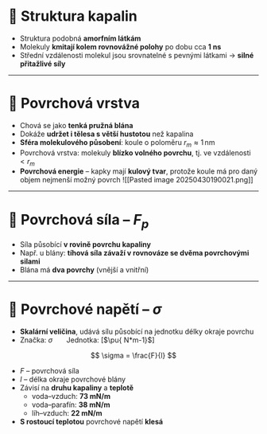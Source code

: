 # 🔬 Struktura kapalin
- Struktura podobná **amorfním látkám**
- Molekuly **kmitají kolem rovnovážné polohy** po dobu cca **1 ns**
- Střední vzdálenosti molekul jsou srovnatelné s pevnými látkami → **silné přitažlivé síly**

---

# 🧼 Povrchová vrstva
- Chová se jako **tenká pružná blána**
- Dokáže **udržet i tělesa s větší hustotou** než kapalina
- **Sféra molekulového působení**: koule o poloměru $r_m ≈ 1\, \text{nm}$
- Povrchová vrstva: molekuly **blízko volného povrchu**, tj. ve vzdálenosti $< r_m$
- **Povrchová energie** – kapky mají **kulový tvar**, protože koule má pro daný objem nejmenší možný povrch
![[Pasted image 20250430190021.png]]

---

# 💪 Povrchová síla – $F_{p}$
- Síla působící **v rovině povrchu kapaliny**
- Např. u blány: **tíhová síla závaží v rovnováze se dvěma povrchovými silami**
- Blána má **dva povrchy** (vnější a vnitřní)

---

# 🧪 Povrchové napětí – $\sigma$
- **Skalární veličina**, udává sílu působící na jednotku délky okraje povrchu
- Značka: $\sigma$  Jednotka: \[$\pu{ N*m-1}$]

$$
\sigma = \frac{F}{l}
$$
- $F$ – povrchová síla 
- $l$ – délka okraje povrchové blány
- Závisí na **druhu kapaliny** a **teplotě**
    - voda–vzduch: **73 mN/m**
    - voda–parafín: **38 mN/m**
    - líh–vzduch: **22 mN/m**
- **S rostoucí teplotou** povrchové napětí **klesá**
